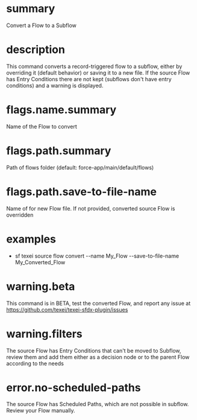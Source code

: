 # summary

Convert a Flow to a Subflow

# description

This command converts a record-triggered flow to a subflow, either by overriding it (default behavior) or saving it to a new file.
If the source Flow has Entry Conditions there are not kept (subflows don't have entry conditions) and a warning is displayed.

# flags.name.summary

Name of the Flow to convert

# flags.path.summary

Path of flows folder (default: force-app/main/default/flows)

# flags.path.save-to-file-name

Name of for new Flow file. If not provided, converted source Flow is overridden

# examples

- sf texei source flow convert --name My_Flow --save-to-file-name My_Converted_Flow

# warning.beta

This command is in BETA, test the converted Flow, and report any issue at https://github.com/texei/texei-sfdx-plugin/issues

# warning.filters

The source Flow has Entry Conditions that can't be moved to Subflow, review them and add them either as a decision node or to the parent Flow according to the needs

# error.no-scheduled-paths

The source Flow has Scheduled Paths, which are not possible in subflow. Review your Flow manually.

